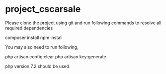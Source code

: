 # project_cscarsale

Please clone the project using git and run following commands to resolve all required dependencies

composer install
npm install

You may also need to run following,

php artisan config:clear
php artisan key:generate

php version 7.2 should be used.
